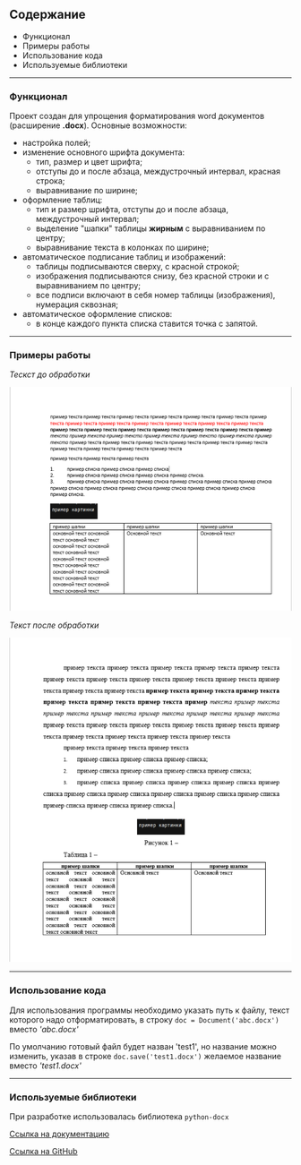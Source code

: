 ## Содержание
* Функционал
* Примеры работы
* Использование кода
* Используемые библиотеки
___

### Функционал

Проект создан для упрощения форматирования word документов (расширение **.docx**). Основные возможности:
* настройка полей;
* изменение основного шрифта документа:
    * тип, размер и цвет шрифта;
    * отступы до и после абзаца, междустрочный интервал, красная строка;
    * выравнивание по ширине;
* оформление таблиц:
    * тип и размер шрифта, отступы до и после абзаца, междустрочный интервал;
    * выделение "шапки" таблицы **жирным** с выравниванием по центру;
    * выравнивание текста в колонках по ширине;
* автоматическое подписание таблиц и изображений:
    * таблицы подписываются сверху, с красной строкой;
    * изображения подписываются снизу, без красной строки и с выравниванием по центру;
    * все подписи включают в себя номер таблицы (изображения), нумерация сквозная;
* автоматическое оформление списков:
    * в конце каждого пункта списка ставится точка с запятой.
___ 

### Примеры работы

*Тескст до обработки*

![Текст до обработки](https://raw.githubusercontent.com/Dez944/GOST-2.105-95/6803106ef4222ed1979365264aa0153205e7116f/dm.png)

*Текст после обработки*

![Текст после обработки](https://raw.githubusercontent.com/Dez944/GOST-2.105-95/6803106ef4222ed1979365264aa0153205e7116f/dmres.png)
___
### Использование кода

Для использования программы необходимо указать путь к файлу, текст которого надо отформатировать, в строку `doc = Document('abc.docx')` вместо *'abc.docx'*

По умолчанию готовый файл будет назван 'test1', но название можно изменить, указав в строке `doc.save('test1.docx')` желаемое название вместо *'test1.docx'*
___

### Используемые библиотеки
При разработке использовалась библиотека `python-docx`

[Ссылка на документацию](https://python-docx.readthedocs.io/en/latest/index.html)

[Ссылка на GitHub](https://github.com/python-openxml/python-docx)
